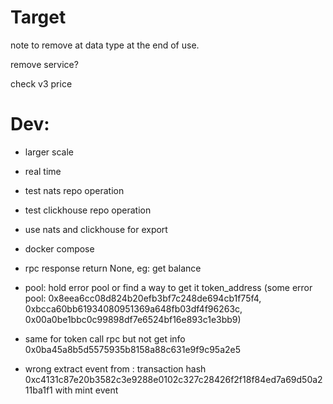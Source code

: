 # Target
note to remove at data type at the end of use.

remove service?

check v3 price

# Dev:
- larger scale
- real time

- test nats repo operation
- test clickhouse repo operation
- use nats and clickhouse for export
- docker compose
- rpc response return None, eg: get balance

- pool: hold error pool or find a way to get it token_address (some error pool: 0x8eea6cc08d824b20efb3bf7c248de694cb1f75f4, 0xbcca60bb61934080951369a648fb03df4f96263c, 0x00a0be1bbc0c99898df7e6524bf16e893c1e3bb9)
- same for token call rpc but not get info 0x0ba45a8b5d5575935b8158a88c631e9f9c95a2e5
- wrong extract event from : transaction hash 0xc4131c87e20b3582c3e9288e0102c327c28426f2f18f84ed7a69d50a211ba1f1 with mint event